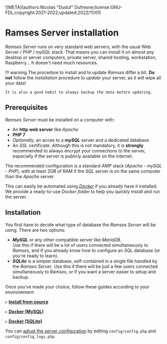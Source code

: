 ![META](authors:Nicolas "Duduf" Dufresne;license:GNU-FDL;copyright:2021-2022;updated:2022/11/01)

# Ramses Server installation

*Ramses Server* runs on very standard web servers, with the usual Web Server / *PHP* / *mySQL* stack. That means you can install it on almost any desktop or server computers, private server, shared hosting, workstation, Raspberry... It doesn't need much resources.

!!! warning
    The procedure to install and to update *Ramses* differ a bit. **Do not** follow the *installation* procedure to *update* your server, as it will wipe all your data!

    It is also a good habit to always backup the data before updating.

## Prerequisites

*Ramses Server* must be installed on a computer with:

- An **http web server** like *Apache*
- ***PHP 7***
- *Optionally*, an acces to a ***mySQL*** server and a dedicated database.
- An *SSL* certificate. Although this is not mandatory, it is **strongly** recommended to always encrypt your connections to the server, especially if the server is publicly available on the internet.

The recommended configuration is a standard *AMP* stack (*Apache* - *mySQL* - *PHP*), with at least 2GB of RAM if the *SQL* server is on the same computer than the *Apache* server.

This can easily be automated using [*Docker*](https://www.docker.com/) if you already have it installed. We provide a ready-to-use *Docker folder* to help you quickly install and run the server.

## Installation

You first have to decide what type of database the *Ramses Server* will be using. There are two options:

- ***MySQL*** or any other compatible server like *MariaDB*.  
	Use this if there will be a lot of users connected simultaneously to *Ramses*, and if you already know how to configure an SQL database (or you're ready to learn).
- ***SQLite*** is a simpler database, self-contained in a single file handled by the *Ramses Server*.
	Use this if there will be just a few users connected simultaneously to *Ramses*, or if you want a server easier to setup and backup.

Once you've made your choice, follow these guides according to your environement:

▹ **[Install from source](install-src.md)**

▹ **[Docker (MySQL)](install-docker-mysql.md)**

▹ **[Docker (SQLite)](install-docker-sqlite.md)**

You can [adjust the server configuration](config.md) by editing `config/config.php` and `config/config_logs.php`.
